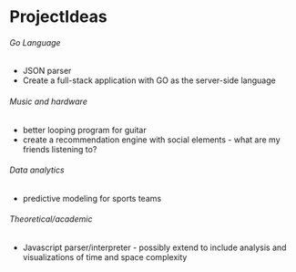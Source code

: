 ProjectIdeas
============

###### Go Language
* JSON parser
* Create a full-stack application with GO as the server-side language

###### Music and hardware
* better looping program for guitar
* create a recommendation engine with social elements - what are my friends listening to?

###### Data analytics
* predictive modeling for sports teams 

###### Theoretical/academic
* Javascript parser/interpreter - possibly extend to include analysis and visualizations of time and space complexity
